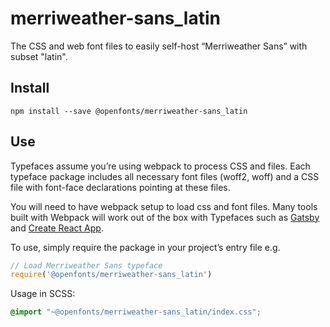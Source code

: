 
# merriweather-sans_latin

The CSS and web font files to easily self-host “Merriweather Sans” with subset "latin".

## Install

`npm install --save @openfonts/merriweather-sans_latin`

## Use

Typefaces assume you’re using webpack to process CSS and files. Each typeface
package includes all necessary font files (woff2, woff) and a CSS file with
font-face declarations pointing at these files.

You will need to have webpack setup to load css and font files. Many tools built
with Webpack will work out of the box with Typefaces such as [Gatsby](https://github.com/gatsbyjs/gatsby)
and [Create React App](https://github.com/facebookincubator/create-react-app).

To use, simply require the package in your project’s entry file e.g.

```javascript
// Load Merriweather Sans typeface
require('@openfonts/merriweather-sans_latin')
```

Usage in SCSS:
```scss
@import "~@openfonts/merriweather-sans_latin/index.css";
```
